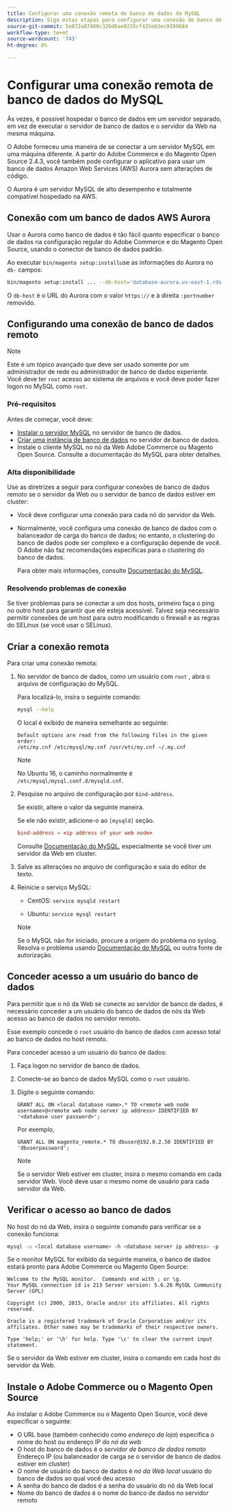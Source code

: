 ```yaml
---
title: Configurar uma conexão remota de banco de dados do MySQL
description: Siga estas etapas para configurar uma conexão de banco de dados remoto para instalações locais do Adobe Commerce e do Magento Open Source.
source-git-commit: 5e072a87480c326d6ae9235cf425e63ec9199684
workflow-type: tm+mt
source-wordcount: '743'
ht-degree: 0%

---
```



# Configurar uma conexão remota de banco de dados do MySQL

Às vezes, é possível hospedar o banco de dados em um servidor separado, em vez de executar o servidor de banco de dados e o servidor da Web na mesma máquina.

O Adobe forneceu uma maneira de se conectar a um servidor MySQL em uma máquina diferente. A partir do Adobe Commerce e do Magento Open Source 2.4.3, você também pode configurar o aplicativo para usar um banco de dados Amazon Web Services (AWS) Aurora sem alterações de código.

O Aurora é um servidor MySQL de alto desempenho e totalmente compatível hospedado na AWS.

## Conexão com um banco de dados AWS Aurora

Usar o Aurora como banco de dados é tão fácil quanto especificar o banco de dados na configuração regular do Adobe Commerce e do Magento Open Source, usando o conector de banco de dados padrão.

Ao executar `bin/magento setup:install`use as informações do Aurora no `db-` campos:

```bash
bin/magento setup:install ... --db-host='database-aurora.us-east-1.rds.amazonaws.com' --db-name='magento2' --db-user='username' --db-password='password' ...
```

O `db-host` é o URL do Aurora com o valor `https://` e à direita `:portnumber`  removido.

## Configurando uma conexão de banco de dados remoto

>[!NOTE]
>
>Este é um tópico avançado que deve ser usado somente por um administrador de rede ou administrador de banco de dados experiente. Você deve ter `root` acesso ao sistema de arquivos e você deve poder fazer logon no MySQL como `root`.

### Pré-requisitos

Antes de começar, você deve:

* [Instalar o servidor MySQL](mysql.md) no servidor de banco de dados.
* [Criar uma instância de banco de dados](mysql.md#configuring-the-database-instance) no servidor de banco de dados.
* Instale o cliente MySQL no nó da Web Adobe Commerce ou Magento Open Source. Consulte a documentação do MySQL para obter detalhes.

### Alta disponibilidade

Use as diretrizes a seguir para configurar conexões de banco de dados remoto se o servidor da Web ou o servidor de banco de dados estiver em cluster:

* Você deve configurar uma conexão para cada nó do servidor da Web.
* Normalmente, você configura uma conexão de banco de dados com o balanceador de carga do banco de dados; no entanto, o clustering do banco de dados pode ser complexo e a configuração depende de você. O Adobe não faz recomendações específicas para o clustering do banco de dados.

   Para obter mais informações, consulte [Documentação do MySQL](https://dev.mysql.com/doc/refman/5.6/en/mysql-cluster.html).

### Resolvendo problemas de conexão

Se tiver problemas para se conectar a um dos hosts, primeiro faça o ping no outro host para garantir que ele esteja acessível. Talvez seja necessário permitir conexões de um host para outro modificando o firewall e as regras do SELinux (se você usar o SELinux).

## Criar a conexão remota

Para criar uma conexão remota:

1. No servidor de banco de dados, como um usuário com `root` , abra o arquivo de configuração do MySQL.

   Para localizá-lo, insira o seguinte comando:

   ```bash
   mysql --help
   ```

   O local é exibido de maneira semelhante ao seguinte:

   ```terminal
   Default options are read from the following files in the given order:
   /etc/my.cnf /etc/mysql/my.cnf /usr/etc/my.cnf ~/.my.cnf
   ```

   >[!NOTE]
   >
   >No Ubuntu 16, o caminho normalmente é `/etc/mysql/mysql.conf.d/mysqld.cnf`.

1. Pesquise no arquivo de configuração por `bind-address`.

   Se existir, altere o valor da seguinte maneira.

   Se ele não existir, adicione-o ao `[mysqld]` seção.

   ```conf
   bind-address = <ip address of your web node>
   ```

   Consulte [Documentação do MySQL](https://dev.mysql.com/doc/refman/5.6/en/server-options.html), especialmente se você tiver um servidor da Web em cluster.

1. Salve as alterações no arquivo de configuração e saia do editor de texto.
1. Reinicie o serviço MySQL:

   * CentOS: `service mysqld restart`

   * Ubuntu: `service mysql restart`
   >[!NOTE]
   >
   >Se o MySQL não for iniciado, procure a origem do problema no syslog. Resolva o problema usando [Documentação do MySQL](https://dev.mysql.com/doc/refman/5.6/en/server-options.html#option_mysqld_bind-address) ou outra fonte de autorização.

## Conceder acesso a um usuário do banco de dados

Para permitir que o nó da Web se conecte ao servidor de banco de dados, é necessário conceder a um usuário do banco de dados de nós da Web acesso ao banco de dados no servidor remoto.

Esse exemplo concede o `root` usuário do banco de dados com acesso total ao banco de dados no host remoto.

Para conceder acesso a um usuário do banco de dados:

1. Faça logon no servidor de banco de dados.
1. Conecte-se ao banco de dados MySQL como o `root` usuário.
1. Digite o seguinte comando:

   ```shell
   GRANT ALL ON <local database name>.* TO <remote web node username>@<remote web node server ip address> IDENTIFIED BY '<database user password>';
   ```

   Por exemplo,

   ```shell
   GRANT ALL ON magento_remote.* TO dbuser@192.0.2.50 IDENTIFIED BY 'dbuserpassword';
   ```

   >[!NOTE]
   >
   >Se o servidor Web estiver em cluster, insira o mesmo comando em cada servidor Web. Você deve usar o mesmo nome de usuário para cada servidor da Web.

## Verificar o acesso ao banco de dados

No host do nó da Web, insira o seguinte comando para verificar se a conexão funciona:

```bash
mysql -u <local database username> -h <database server ip address> -p
```

Se o monitor MySQL for exibido da seguinte maneira, o banco de dados estará pronto para Adobe Commerce ou Magento Open Source:

```terminal
Welcome to the MySQL monitor.  Commands end with ; or \g.
Your MySQL connection id is 213 Server version: 5.6.26 MySQL Community Server (GPL)

Copyright (c) 2000, 2015, Oracle and/or its affiliates. All rights reserved.

Oracle is a registered trademark of Oracle Corporation and/or its affiliates. Other names may be trademarks of their respective owners.

Type 'help;' or '\h' for help. Type '\c' to clear the current input statement.
```

Se o servidor da Web estiver em cluster, insira o comando em cada host do servidor da Web.

## Instale o Adobe Commerce ou o Magento Open Source

Ao instalar o Adobe Commerce ou o Magento Open Source, você deve especificar o seguinte:

* O URL base (também conhecido como *endereço da loja*) especifica o nome do host ou endereço IP do *nó da web*
* O host do banco de dados é o *servidor de banco de dados remoto* Endereço IP (ou balanceador de carga se o servidor de banco de dados estiver em cluster)
* O nome de usuário do banco de dados é *nó da Web local* usuário do banco de dados ao qual você deu acesso
* A senha do banco de dados é a senha do usuário do nó da Web local
* Nome do banco de dados é o nome do banco de dados no servidor remoto
